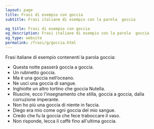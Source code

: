```yaml
---
layout: page
title: Frasi di esempio con goccia 
subtitle: Frasi italiane di esempio con la parola  goccia

og_title: Frasi di esempio con goccia 
og_description: Frasi italiane di esempio con la parola  goccia
og_type: website
permalink: /frasi/g/goccia.html
---
```


Frasi italiane di esempio contenenti la parola goccia:


- Questa notte passerà goccia a goccia.
- Un rubinetto goccia.
- Ma è una goccia nell’oceano.
- Ne uscì una goccia di sangue.
- Inghiotte un altro tortino che goccia Nutella.
- Riuscire, ecco l'insegnamento che stilla, goccia a goccia, dalla corruzione imperante.
- Non ho più una goccia di niente in faccia.
- Diego era mio come ogni goccia del mio sangue.
- Credo che fu la goccia che fece traboccare il vaso.
- Non risponde, lecca il caffè fino all'ultima goccia.
